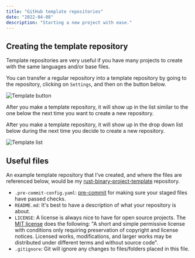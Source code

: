 ```yaml
---
title: "GitHub template repositories"
date: "2022-04-08"
description: "Starting a new project with ease."
---
```


## Creating the template repository

Template repositories are very useful if you have many projects to create with the same languages and/or base files.

You can transfer a regular repository into a template repository by going to the repository, clicking on `Settings`, and then on the button below.

![Template button](./template-repositories/button.png)

After you make a template repository, it will show up in the list similar to the one below the next time you want to create a new repository.

After you make a template repository, it will show up in the drop down list below during the next time you decide to create a new repository.

![Template list](./template-repositories/list.png)

## Useful files

An example template repository that I've created, and where the files are referenced below, would be my [rust-binary-project-template](https://github.com/Xithrius/rust-binary-project-template) repository.

- `.pre-commit-config.yaml`: [pre-commit](https://pre-commit.com/) for making sure your staged files have passed checks.
- `README.md`: It's best to have a description of what your repository is about.
- `LICENSE`: A license is always nice to have for open source projects. The [MIT license](https://mit-license.org/) does the following: "A short and simple permissive license with conditions only requiring preservation of copyright and license notices. Licensed works, modifications, and larger works may be distributed under different terms and without source code".
- `.gitignore`: Git will ignore any changes to files/folders placed in this file.

